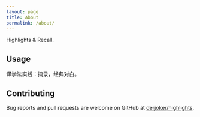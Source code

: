 ```yaml
---
layout: page
title: About
permalink: /about/
---
```

Highlights &amp; Recall.

## Usage

译学法实践：摘录，经典对白。

## Contributing

Bug reports and pull requests are welcome on GitHub at [derjoker/highlights](https://github.com/derjoker/highlights).

